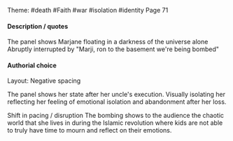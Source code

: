 Theme: #death #Faith #war #isolation #identity
Page 71
#### Description / quotes
The panel shows Marjane floating in a darkness of the universe alone
Abruptly interrupted by "Marji, ron to the basement we're being bombed"
#### Authorial choice
Layout: Negative spacing

The panel shows her state after her uncle's execution. Visually isolating her reflecting her feeling of emotional isolation and abandonment after her loss. 

Shift in pacing / disruption 
The bombing shows to the audience  the chaotic world that she lives in during the Islamic revolution where kids are not able to truly have time to mourn and reflect on their emotions.  
